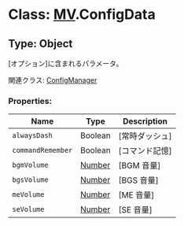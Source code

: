 # Class: [MV](MV.md).ConfigData

## Type: Object

[オプション]に含まれるパラメータ。

関連クラス: [ConfigManager](ConfigManager.md)

### Properties:

| Name              | Type                | Description    |
| ----------------- | ------------------- | -------------- |
| `alwaysDash`      | Boolean             | [常時ダッシュ] |
| `commandRemember` | Boolean             | [コマンド記憶] |
| `bgmVolume`       | [Number](Number.md) | [BGM 音量]     |
| `bgsVolume`       | [Number](Number.md) | [BGS 音量]     |
| `meVolume`        | [Number](Number.md) | [ME 音量]      |
| `seVolume`        | [Number](Number.md) | [SE 音量]      |
